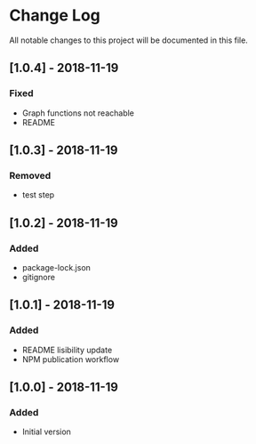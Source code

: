 # Change Log
All notable changes to this project will be documented in this file.

## [1.0.4] - 2018-11-19
### Fixed
- Graph functions not reachable
- README

## [1.0.3] - 2018-11-19
### Removed
- test step

## [1.0.2] - 2018-11-19
### Added
- package-lock.json
- gitignore

## [1.0.1] - 2018-11-19
### Added
- README lisibility update
- NPM publication workflow

## [1.0.0] - 2018-11-19
### Added
- Initial version
